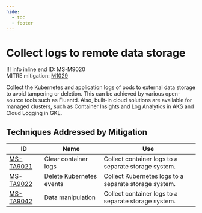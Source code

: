 ```yaml
---
hide:
  - toc
  - footer
---
```


# Collect logs to remote data storage

!!! info inline end
    ID: MS-M9020<br>
    MITRE mitigation: [M1029](https://attack.mitre.org/mitigations/M1029/)


Collect the Kubernetes and application logs of pods to external data storage to avoid tampering or deletion. This can be achieved by various open-source tools such as Fluentd. Also, built-in cloud solutions are available for managed clusters, such as Container Insights and Log Analytics in AKS and Cloud Logging in GKE.


## Techniques Addressed by Mitigation

|ID|Name|Use|
|--|----------|-----------|
|[MS-TA9021](../techniques/Clear%20container%20logs.md)|Clear container logs|Collect container logs to a separate storage system.|
|[MS-TA9022](../techniques/Delete%20K8S%20events.md)|Delete Kubernetes events|Collect Kubernetes logs to a separate storage system.|
|[MS-TA9042](../techniques/Data%20manipulation.md)|Data manipulation|Collect container logs to a separate storage system.|